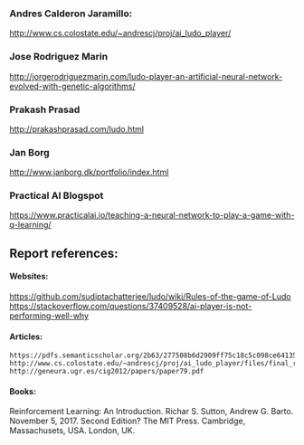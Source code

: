 ### Andres Calderon Jaramillo:

http://www.cs.colostate.edu/~andrescj/proj/ai_ludo_player/

### Jose Rodriguez Marin

http://jorgerodriguezmarin.com/ludo-player-an-artificial-neural-network-evolved-with-genetic-algorithms/

### Prakash Prasad

http://prakashprasad.com/ludo.html

### Jan Borg 

http://www.janborg.dk/portfolio/index.html

### Practical AI Blogspot

https://www.practicalai.io/teaching-a-neural-network-to-play-a-game-with-q-learning/


## Report references:

#### Websites:

https://github.com/sudiptachatterjee/ludo/wiki/Rules-of-the-game-of-Ludo
https://stackoverflow.com/questions/37409528/ai-player-is-not-performing-well-why

#### Articles:

```
https://pdfs.semanticscholar.org/2b63/277508b6d2909ff75c18c5c098ce64135dca.pdf
http://www.cs.colostate.edu/~andrescj/proj/ai_ludo_player/files/final_report.pdf
http://geneura.ugr.es/cig2012/papers/paper79.pdf
```

#### Books:

Reinforcement Learning: An Introduction.
Richar S. Sutton, Andrew G. Barto.
November 5, 2017.
Second Edition?
The MIT Press.
Cambridge, Massachusets, USA.
London, UK.


